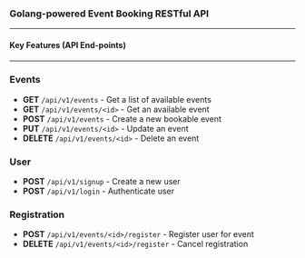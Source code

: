 ### Golang-powered Event Booking RESTful API

---

#### Key Features (API End-points)

---

### Events

- **GET** `/api/v1/events` - Get a list of available events
- **GET** `/api/v1/events/<id>` - Get an available event
- **POST** `/api/v1/events` - Create a new bookable event
- **PUT** `/api/v1/events/<id>` - Update an event
- **DELETE** `/api/v1/events/<id>` - Delete an event

### User

- **POST** `/api/v1/signup` - Create a new user
- **POST** `/api/v1/login` - Authenticate user

### Registration

- **POST** `/api/v1/events/<id>/register` - Register user for event
- **DELETE** `/api/v1/events/<id>/register` - Cancel registration
